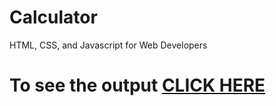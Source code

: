 # Calculator


HTML, CSS, and Javascript for Web Developers

# To see the output [CLICK HERE](https://piyush168713.github.io/Calculator/index.html)

